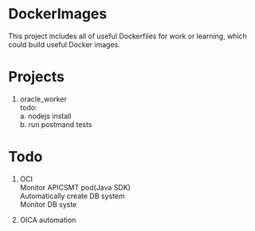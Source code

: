 # DockerImages
This project includes all of useful Dockerfiles for work or learning, which could build useful Docker images.


# Projects 
1. oracle_worker  
todo:   
a. nodejs install  
b. run postmand tests


# Todo
1. OCI  
   Monitor APICSMT pod(Java SDK)  
   Automatically create DB system  
   Monitor DB syste

2. OICA automation